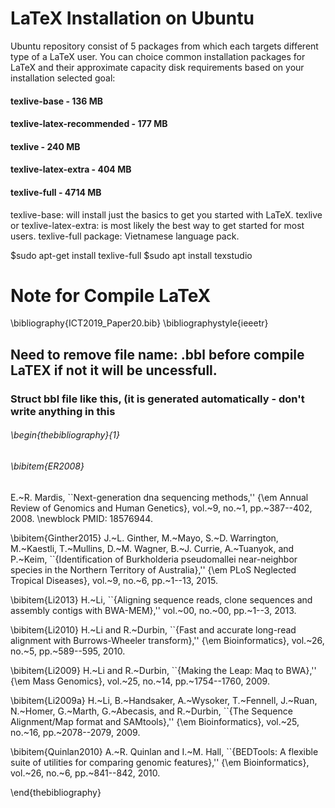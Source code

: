 # LaTeX Installation on Ubuntu
Ubuntu repository consist of 5 packages from which each targets different type of a LaTeX user. You can choice common installation packages for LaTeX and their approximate capacity disk requirements based on your installation selected goal:
#### texlive-base - 136 MB
#### texlive-latex-recommended - 177 MB
#### texlive - 240 MB
#### texlive-latex-extra - 404 MB
#### texlive-full - 4714 MB

texlive-base: will install just the basics to get you started with LaTeX. 
texlive or texlive-latex-extra: is most likely the best way to get started for most users.
texlive-full package: Vietnamese language pack.

$sudo apt-get install texlive-full
$sudo apt install texstudio

# Note for Compile LaTeX
\bibliography{ICT2019_Paper20.bib}
\bibliographystyle{ieeetr}

## Need to remove file name: .bbl before compile LaTEX if not it will be uncessfull.

### Struct bbl file like this, (it is generated automatically - don't write anything in this
###### \begin{thebibliography}{1}

###### \bibitem{ER2008}
E.~R. Mardis, ``Next-generation dna sequencing methods,'' {\em Annual Review of
  Genomics and Human Genetics}, vol.~9, no.~1, pp.~387--402, 2008.
\newblock PMID: 18576944.

\bibitem{Ginther2015}
J.~L. Ginther, M.~Mayo, S.~D. Warrington, M.~Kaestli, T.~Mullins, D.~M. Wagner,
  B.~J. Currie, A.~Tuanyok, and P.~Keim, ``{Identification of Burkholderia
  pseudomallei near-neighbor species in the Northern Territory of Australia},''
  {\em PLoS Neglected Tropical Diseases}, vol.~9, no.~6, pp.~1--13, 2015.

\bibitem{Li2013}
H.~Li, ``{Aligning sequence reads, clone sequences and assembly contigs with
  BWA-MEM},'' vol.~00, no.~00, pp.~1--3, 2013.

\bibitem{Li2010}
H.~Li and R.~Durbin, ``{Fast and accurate long-read alignment with
  Burrows-Wheeler transform},'' {\em Bioinformatics}, vol.~26, no.~5,
  pp.~589--595, 2010.

\bibitem{Li2009}
H.~Li and R.~Durbin, ``{Making the Leap: Maq to BWA},'' {\em Mass Genomics},
  vol.~25, no.~14, pp.~1754--1760, 2009.

\bibitem{Li2009a}
H.~Li, B.~Handsaker, A.~Wysoker, T.~Fennell, J.~Ruan, N.~Homer, G.~Marth,
  G.~Abecasis, and R.~Durbin, ``{The Sequence Alignment/Map format and
  SAMtools},'' {\em Bioinformatics}, vol.~25, no.~16, pp.~2078--2079, 2009.

\bibitem{Quinlan2010}
A.~R. Quinlan and I.~M. Hall, ``{BEDTools: A flexible suite of utilities for
  comparing genomic features},'' {\em Bioinformatics}, vol.~26, no.~6,
  pp.~841--842, 2010.

\end{thebibliography}
